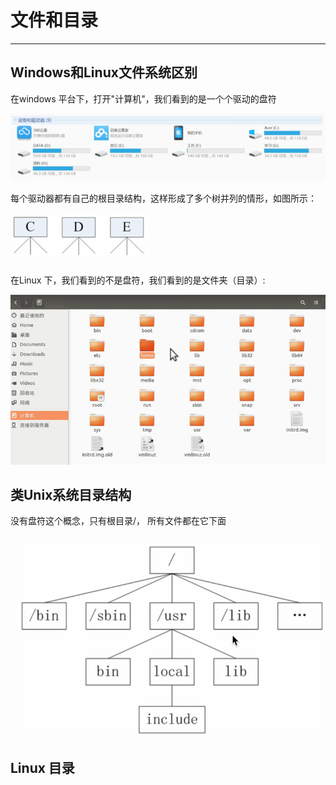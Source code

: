 # 文件和目录

---

## Windows和Linux文件系统区别

在windows 平台下，打开"计算机"，我们看到的是一个个驱动的盘符

![](/assets/linux1.3-2.png)

每个驱动器都有自己的根目录结构，这样形成了多个树并列的情形，如图所示：

![](/assets/linux-1.3-1.png)

在Linux 下，我们看到的不是盘符，我们看到的是文件夹（目录）:

![](/assets/linux-1.3-5.png)

## 类Unix系统目录结构

没有盘符这个概念，只有根目录/， 所有文件都在它下面

![](/assets/linux1.3-3.png)

## Linux 目录




